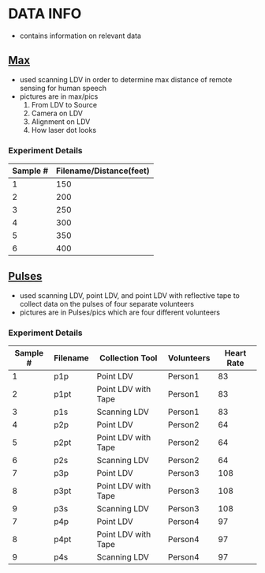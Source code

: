 # DATA INFO
- contains information on relevant data

## [Max](https://github.com/justinfchin/helios/tree/master/4.Data/Max)
- used scanning LDV in order to determine max distance of remote sensing for human speech
- pictures are in max/pics
    1. From LDV to Source
    2. Camera on LDV
    3. Alignment on LDV
    4. How laser dot looks 

### Experiment Details                                                     
| Sample # | Filename/Distance(feet) |
| ------- | ---- |
| 1    | 150     |
| 2 	|	200|
| 3    | 250     |
| 4 	|	300|
| 5    | 350     |
| 6 	|	400|

## [Pulses](https://github.com/justinfchin/helios/tree/master/4.Data/Pulses)
- used scanning LDV, point LDV, and point LDV with reflective tape to collect data on the pulses of four separate volunteers
- pictures are in Pulses/pics which are four different volunteers

### Experiment Details    
| Sample # | Filename | Collection Tool | Volunteers| Heart Rate|
| ------- | ---- | --|--|-|
| 1    | p1p     | Point LDV | Person1|83|
| 2    | p1pt     | Point LDV with Tape|Person1|83|
| 3    | p1s     | Scanning LDV |Person1|83|
| 4    | p2p     | Point LDV |Person2|64|
| 5    | p2pt     | Point LDV with Tape|Person2|64|
| 6    | p2s     | Scanning LDV |Person2|64|
| 7    | p3p     | Point LDV |Person3|108|
| 8    | p3pt     | Point LDV with Tape|Person3|108|
| 9    | p3s    | Scanning LDV|Person3|108|
| 7    | p4p     | Point LDV |Person4|97|
| 8    | p4pt     | Point LDV with Tape|Person4|97|
| 9    | p4s    | Scanning LDV |Person4|97|


